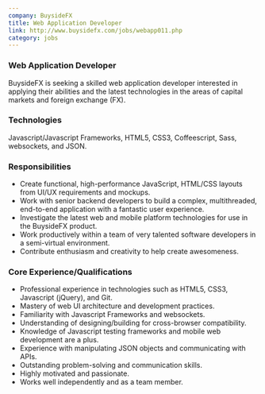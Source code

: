 ```yaml
---
company: BuysideFX
title: Web Application Developer
link: http://www.buysidefx.com/jobs/webapp011.php
category: jobs
---
```



### Web Application Developer

BuysideFX is seeking a skilled web application developer interested in applying their abilities and the latest technologies in the areas of capital markets and foreign exchange (FX).

### Technologies

Javascript/Javascript Frameworks, HTML5, CSS3, Coffeescript, Sass, websockets, and JSON.

### Responsibilities
* Create functional, high-performance JavaScript, HTML/CSS layouts from UI/UX requirements and mockups.
* Work with senior backend developers to build a complex, multithreaded, end-to-end application with a fantastic user experience.
* Investigate the latest web and mobile platform technologies for use in the BuysideFX product.
* Work productively within a team of very talented software developers in a semi-virtual environment.
* Contribute enthusiasm and creativity to help create awesomeness.

### Core Experience/Qualifications 
* Professional experience in technologies such as HTML5, CSS3, Javascript (jQuery), and Git.
* Mastery of web UI architecture and development practices.
* Familiarity with Javascript Frameworks and websockets.
* Understanding of designing/building for cross-browser compatibility.
* Knowledge of Javascript testing frameworks and mobile web development are a plus.
* Experience with manipulating JSON objects and communicating with APIs.
* Outstanding problem-solving and communication skills.
* Highly motivated and passionate.
* Works well independently and as a team member.
